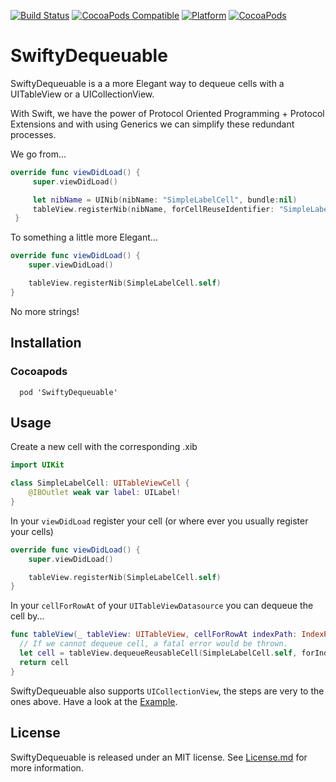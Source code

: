 [![Build Status](https://travis-ci.org/GopherLabsLtd/SwiftyDequeuable.svg?branch=master)](https://travis-ci.org/GopherLabsLtd/SwiftyDequeuable) [![CocoaPods Compatible](https://img.shields.io/cocoapods/v/Chamber.svg)](https://img.shields.io/cocoapods/v/SwiftyDequeuable.svg)
[![Platform](https://img.shields.io/cocoapods/p/Chamber.svg?style=flat)](http://cocoadocs.org/docsets/SwiftyDequeuable)
[![CocoaPods](https://img.shields.io/cocoapods/l/SwiftyDequeuable.svg)]()
# SwiftyDequeuable

SwiftyDequeuable is a a more Elegant way to dequeue cells with a UITableView or a UICollectionView.

With Swift, we have the power of Protocol Oriented Programming +  Protocol Extensions and with using Generics we can simplify these redundant processes.

We go from...

```swift
override func viewDidLoad() {
     super.viewDidLoad()

     let nibName = UINib(nibName: "SimpleLabelCell", bundle:nil)
     tableView.registerNib(nibName, forCellReuseIdentifier: "SimpleLabelCell")
 }

```

To something a little more Elegant...

```swift
override func viewDidLoad() {
    super.viewDidLoad()

    tableView.registerNib(SimpleLabelCell.self)
}

```

No more strings!

## Installation

### Cocoapods

```cocoapods
  pod 'SwiftyDequeuable'
```

## Usage
Create a new cell with the corresponding .xib

```swift
import UIKit

class SimpleLabelCell: UITableViewCell {
    @IBOutlet weak var label: UILabel!
}

```

In your ```viewDidLoad``` register your cell (or where ever you usually register your cells)

```swift
override func viewDidLoad() {
    super.viewDidLoad()

    tableView.registerNib(SimpleLabelCell.self)
}

```

In your ```cellForRowAt``` of your ```UITableViewDatasource``` you can dequeue the cell by...

```swift
func tableView(_ tableView: UITableView, cellForRowAt indexPath: IndexPath) -> UITableViewCell {
  // If we cannot dequeue cell, a fatal error would be thrown.
  let cell = tableView.dequeueReusableCell(SimpleLabelCell.self, forIndexPath: indexPath)
  return cell
}
```

SwiftyDequeuable also supports ```UICollectionView```, the steps are very to the ones above. Have a look at the [Example](/SwiftyDequeuableExample).

## License

SwiftyDequeuable is released under an MIT license. See [License.md](License.md) for more information.
